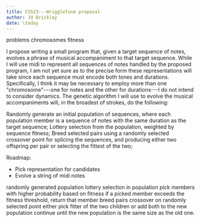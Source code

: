 ```yaml
---
title: CS523---WriggleTune proposal
author: JO Brickley
date: \today
---
```


problems
	chromosomes
	fitness

I propose writing a small program that, given a target sequence of notes, evolves a phrase of musical accompaniment to that target sequence.
While I will use midi to represent all sequences of notes handled by the proposed program, I am not yet sure as to the precise form these representations will take since each sequence must encode both tones and durations.
Specifically, I think it may be necessary to employ more than one "chromosome"---one for notes and the other for durations---I do not intend to consider dynamics.
The genetic algorithm I will use to evolve the musical accompaniments will, in the broadest of strokes, do the following:

Randomly generate an initial population of sequences, where each population member is a sequence of notes with the same duration as the target sequence;
Lottery selection from the population, weighted by sequence fitness;
Breed selected pairs using a randomly selected crossover point for splicing the sequences, and producing either two offspring per pair or selecting the fittest of the two;

Roadmap:

- Pick representation for candidates
- Evolve a string of midi notes

randomly generated population
lottery selection in population
	pick members with higher probability based on fitness
	if a picked member exceeds the fitness threshold, return that member
breed pairs
      crossover on randomly selected point
      either pick fitter of the two children
      or add both to the new population
      continue until the new population is the same size as the old one.
